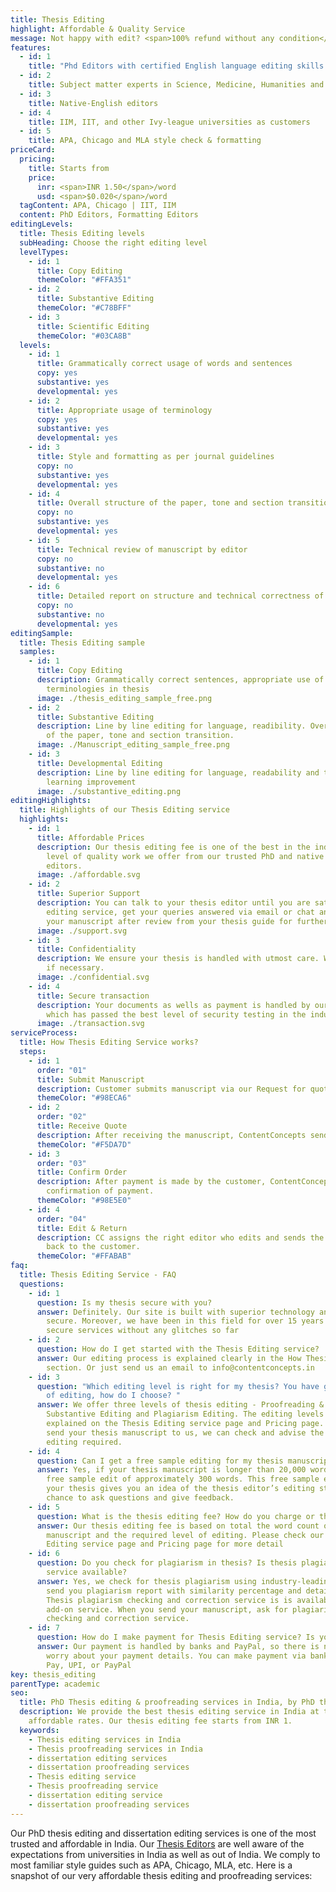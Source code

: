 ```yaml
---
title: Thesis Editing
highlight: Affordable & Quality Service
message: Not happy with edit? <span>100% refund without any condition</span>
features:
  - id: 1
    title: "Phd Editors with certified English language editing skills "
  - id: 2
    title: Subject matter experts in Science, Medicine, Humanities and Technology
  - id: 3
    title: Native-English editors
  - id: 4
    title: IIM, IIT, and other Ivy-league universities as customers
  - id: 5
    title: APA, Chicago and MLA style check & formatting
priceCard:
  pricing:
    title: Starts from
    price:
      inr: <span>INR 1.50</span>/word
      usd: <span>$0.020</span>/word
  tagContent: APA, Chicago | IIT, IIM
  content: PhD Editors, Formatting Editors
editingLevels:
  title: Thesis Editing levels
  subHeading: Choose the right editing level
  levelTypes:
    - id: 1
      title: Copy Editing
      themeColor: "#FFA351"
    - id: 2
      title: Substantive Editing
      themeColor: "#C78BFF"
    - id: 3
      title: Scientific Editing
      themeColor: "#03CA8B"
  levels:
    - id: 1
      title: Grammatically correct usage of words and sentences
      copy: yes
      substantive: yes
      developmental: yes
    - id: 2
      title: Appropriate usage of terminology
      copy: yes
      substantive: yes
      developmental: yes
    - id: 3
      title: Style and formatting as per journal guidelines
      copy: no
      substantive: yes
      developmental: yes
    - id: 4
      title: Overall structure of the paper, tone and section transition
      copy: no
      substantive: yes
      developmental: yes
    - id: 5
      title: Technical review of manuscript by editor
      copy: no
      substantive: no
      developmental: yes
    - id: 6
      title: Detailed report on structure and technical correctness of your manuscript
      copy: no
      substantive: no
      developmental: yes
editingSample:
  title: Thesis Editing sample
  samples:
    - id: 1
      title: Copy Editing
      description: Grammatically correct sentences, appropriate use of words and
        terminologies in thesis
      image: ./thesis_editing_sample_free.png
    - id: 2
      title: Substantive Editing
      description: Line by line editing for language, readibility. Overall structure
        of the paper, tone and section transition.
      image: ./Manuscript_editing_sample_free.png
    - id: 3
      title: Developmental Editing
      description: Line by line editing for language, readability and technical
        learning improvement
      image: ./substantive_editing.png
editingHighlights:
  title: Highlights of our Thesis Editing service
  highlights:
    - id: 1
      title: Affordable Prices
      description: Our thesis editing fee is one of the best in the industry for the
        level of quality work we offer from our trusted PhD and native English
        editors.
      image: ./affordable.svg
    - id: 2
      title: Superior Support
      description: You can talk to your thesis editor until you are satisfied with our
        editing service, get your queries answered via email or chat and send
        your manuscript after review from your thesis guide for further check.
      image: ./support.svg
    - id: 3
      title: Confidentiality
      description: We ensure your thesis is handled with utmost care. We can sign NDA
        if necessary.
      image: ./confidential.svg
    - id: 4
      title: Secure transaction
      description: Your documents as wells as payment is handled by our secure website
        which has passed the best level of security testing in the industry.
      image: ./transaction.svg
serviceProcess:
  title: How Thesis Editing Service works?
  steps:
    - id: 1
      order: "01"
      title: Submit Manuscript
      description: Customer submits manuscript via our Request for quote page.
      themeColor: "#98ECA6"
    - id: 2
      order: "02"
      title: Receive Quote
      description: After receiving the manuscript, ContentConcepts sends price quote.
      themeColor: "#F5DA7D"
    - id: 3
      order: "03"
      title: Confirm Order
      description: After payment is made by the customer, ContentConcepts sends
        confirmation of payment.
      themeColor: "#98E5E0"
    - id: 4
      order: "04"
      title: Edit & Return
      description: CC assigns the right editor who edits and sends the edited document
        back to the customer.
      themeColor: "#FFABAB"
faq:
  title: Thesis Editing Service - FAQ
  questions:
    - id: 1
      question: Is my thesis secure with you?
      answer: Definitely. Our site is built with superior technology and is most
        secure. Moreover, we have been in this field for over 15 years offering
        secure services without any glitches so far
    - id: 2
      question: How do I get started with the Thesis Editing service?
      answer: Our editing process is explained clearly in the How Thesis Editing Works
        section. Or just send us an email to info@contentconcepts.in
    - id: 3
      question: "Which editing level is right for my thesis? You have got three levels
        of editing, how do I choose? "
      answer: We offer three levels of thesis editing - Proofreading & Copy Editing,
        Substantive Editing and Plagiarism Editing. The editing levels are
        explained on the Thesis Editing service page and Pricing page. When you
        send your thesis manuscript to us, we can check and advise the level of
        editing required.
    - id: 4
      question: Can I get a free sample editing for my thesis manuscript?
      answer: Yes, if your thesis manuscript is longer than 20,000 words, you will get
        free sample edit of approximately 300 words. This free sample edit of
        your thesis gives you an idea of the thesis editor’s editing style and a
        chance to ask questions and give feedback.
    - id: 5
      question: What is the thesis editing fee? How do you charge or thesis editing?
      answer: Our thesis editing fee is based on total the word count of your thesis
        manuscript and the required level of editing. Please check our Thesis
        Editing service page and Pricing page for more detail
    - id: 6
      question: Do you check for plagiarism in thesis? Is thesis plagiarism checker
        service available?
      answer: Yes, we check for thesis plagiarism using industry-leading software and
        send you plagiarism report with similarity percentage and details.
        Thesis plagiarism checking and correction service is is available as an
        add-on service. When you send your manuscript, ask for plagiarism
        checking and correction service.
    - id: 7
      question: How do I make payment for Thesis Editing service? Is your website safe?
      answer: Our payment is handled by banks and PayPal, so there is no reason to
        worry about your payment details. You can make payment via bank, Google
        Pay, UPI, or PayPal
key: thesis_editing
parentType: academic
seo:
  title: PhD Thesis editing & proofreading services in India, by PhD thesis editors
  description: We provide the best thesis editing service in India at truly
    affordable rates. Our thesis editing fee starts from INR 1.
  keywords:
    - Thesis editing services in India
    - Thesis proofreading services in India
    - dissertation editing services
    - dissertation proofreading services
    - Thesis editing service
    - Thesis proofreading service
    - dissertation editing service
    - dissertation proofreading services
---
```

Our PhD thesis editing and dissertation editing services is one of the most trusted and affordable in India. Our [Thesis Editors](https://contentconcepts.in/about/) are well aware of the expectations from universities in India as well as out of India. We comply to most familiar style guides such as APA, Chicago, MLA, etc. Here is a snapshot of our very affordable thesis editing and proofreading services: